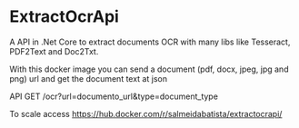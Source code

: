 # ExtractOcrApi

A API in .Net Core to extract documents OCR with many libs like Tesseract, PDF2Text and Doc2Txt.

With this docker image you can send a document (pdf, docx, jpeg, jpg and png) url and get the document text at json

API GET /ocr?url=documento_url&type=document_type

To scale access https://hub.docker.com/r/salmeidabatista/extractocrapi/
